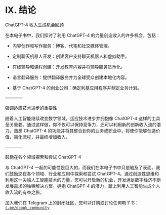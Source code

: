 



# IX. 结论



ChatGPT-4 收入生成机会回顾

在本电子书中，我们探讨了利用 ChatGPT-4 的力量创造收入的许多机会，包括：

+   内容创作和写作服务：博客、代笔和社交媒体管理。

+   定制聊天机器人开发：创建客户支持聊天机器人和虚拟助手。

+   在线辅导和课程创建：开发教育内容并将辅导服务货币化。

+   语言翻译服务：提供翻译服务并为全球受众创建本地化内容。

+   基于 ChatGPT-4 的创业公司：确定利基应用程序并制定业务计划。

––––––––



强调适应技术进步的重要性

随着人工智能继续改变数字领域，适应技术进步并拥抱像 ChatGPT-4 这样的工具至关重要。通过这样做，你不仅可以保持竞争力，还可以利用新的创新收入流的潜力。熟悉 ChatGPT-4 的功能并将其整合到你的业务或职业中，将使你能够创造价值，简化流程，并最终增加收入。

––––––––



鼓励在各个领域探索和尝试 ChatGPT-4

与 ChatGPT-4 一起的可能性是巨大的，而我们在本电子书中只是触及了表面。我们鼓励您在各个领域、行业和应用中探索和尝试 ChatGPT-4。通过创造性思维和利用这一尖端人工智能技术的力量，您可以开启新的机会，开发满足数字经济不断发展需求的独特解决方案。拥抱 ChatGPT-4 的潜力，踏上利用人工智能生成个人收入流的有益之旅。

加入我们在 Telegram 上的封闭社区，您可以订购或讨论任何电子书：[`t.me/ebook_community`](https://t.me/ebook_community)
